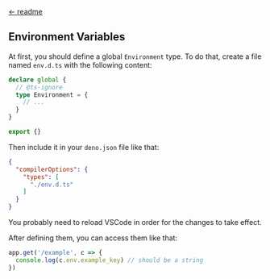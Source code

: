 [← readme](https://github.com/azurystudio/cheetah/blob/dev/guide/overview.md)

## Environment Variables

At first, you should define a global `Environment` type. To do that, create a file named `env.d.ts` with the following content:

```ts
declare global {
  // @ts-ignore
  type Environment = {
    // ...
  }
}

export {}
```

Then include it in your `deno.json` file like that:

```json
{
  "compilerOptions": {
    "types": [
      "./env.d.ts"
    ]
  }
}
```

You probably need to reload VSCode in order for the changes to take effect.

After defining them, you can access them like that:

```ts
app.get('/example', c => {
  console.log(c.env.example_key) // should be a string
})
```
